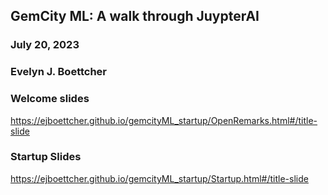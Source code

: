 ## GemCity ML: A walk through JuypterAI
### July 20, 2023
### Evelyn J. Boettcher


### Welcome slides

https://ejboettcher.github.io/gemcityML_startup/OpenRemarks.html#/title-slide

### Startup Slides


https://ejboettcher.github.io/gemcityML_startup/Startup.html#/title-slide